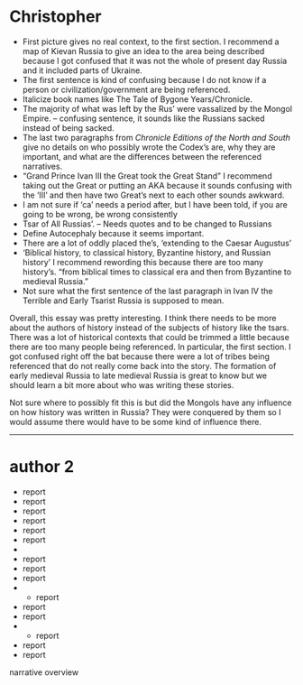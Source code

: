 # Christopher

- First picture gives no real context, to the first section. I recommend a map of Kievan Russia to give an idea to the area being described because I got confused that it was not the whole of present day Russia and it included parts of Ukraine.
- The first sentence is kind of confusing because I do not know if a person or civilization/government are being referenced. 
- Italicize book names like The Tale of Bygone Years/Chronicle. 
- The majority of what was left by the Rus’ were vassalized by the Mongol Empire. – confusing sentence, it sounds like the Russians sacked instead of being sacked.
- The last two paragraphs from _Chronicle Editions of the North and South_ give no details on who possibly wrote the Codex’s are, why they are important, and what are the differences between the referenced narratives.
- “Grand Prince Ivan III the Great took the Great Stand” I recommend taking out the Great or putting an AKA because it sounds confusing with the ‘III’ and then have two Great’s next to each other sounds awkward.
- I am not sure if ‘ca’ needs a period after, but I have been told, if you are going to be wrong, be wrong consistently
- Tsar of All Russias’. – Needs quotes and to be changed to Russians
- Define Autocephaly because it seems important.
- There are a lot of oddly placed the’s, ‘extending to the Caesar Augustus’
- ‘Biblical history, to classical history, Byzantine history, and Russian history’ I recommend rewording this because there are too many history’s. “from biblical times to classical era and then from Byzantine to medieval Russia.”
- Not sure what the first sentence of the last paragraph in Ivan IV the Terrible and Early Tsarist Russia is supposed to mean.

Overall, this essay was pretty interesting. I think there needs to be more about the authors of history instead of the subjects of history like the tsars. There was a lot of historical contexts that could be trimmed a little because there are too many people being referenced. In particular, the first section. I got confused right off the bat because there were a lot of tribes being referenced that do not really come back into the story. The formation of early medieval Russia to late medieval Russia is great to know but we should learn a bit more about who was writing these stories.

Not sure where to possibly fit this is but did the Mongols have any influence on how history was written in Russia? They were conquered by them so I would assume there would have to be some kind of influence there.


---


# author 2

- report
- report
- report
- report
- report
- report
- 
- report
- report
- report
- - report
- report
- report
- - report
- report
- report

narrative overview
